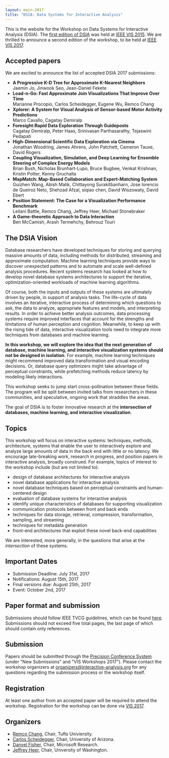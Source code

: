 ```yaml
---
layout: main-2017
title: "DSIA: Data Systems for Interactive Analysis"
---
```


This is the website for the Workshop on Data Systems for
Interactive Analysis (DSIA). The [first edition of DSIA](/year/2015/) was held at
[IEEE VIS 2015](http://ieeevis.org/year/2015/info/vis-welcome/welcome). 
We are thrilled to announce a second edition of the workshop, to be
held at [IEEE VIS 2017](http://ieeevis.org).

## Accepted papers

We are excited to announce the list of accepted DSIA 2017 submissions:

* **A Progressive K-D Tree for Approximate K-Nearest Neighbors**  
  Jaemin Jo, Jinwook Seo, Jean-Daniel Fekete
* **Load-n-Go: Fast Approximate Join Visualizations That Improve Over Time**  
  Marianne Procopio, Carlos Scheidegger, Eugene Wu, Remco Chang
* **Xplorer: A System for Visual Analysis of Sensor-based Motor Activity Predictions**  
  Marco Cavallo, Cagatay Demiralp
* **Foresight:Rapid Data Exploration Through Guideposts**  
  Cagatay Demiralp, Peter Haas, Srinivasan Parthasarathy, Tejaswini Pedapati
* **High-Dimensional Scientific Data Exploration via Cinema**  
  Jonathan Woodring, James Ahrens, John Patchett, Cameron Tauxe, David Rogers
* **Coupling Visualization, Simulation, and Deep Learning for Ensemble Steering of Complex Energy Models**  
  Brian Bush, Nicholas Brunhart-Lupo, Bruce Bugbee, Venkat Krishnan, Kristin Potter, Kenny Gruchalla
* **MapMatch: Map-Based Collaboration and Expert-Matching System**  
  Guizhen Wang, Abish Malik, Chittayong Surakitbanharn, Jose lorencio de Queiroz Neto, Shehzad Afzal, siqiao chen, David Wiszowaty, David Ebert
* **Position Statement: The Case for a Visualization Performance Benchmark**  
  Leilani Battle, Remco Chang, Jeffrey Heer, Michael Stonebraker
* **A Game-theoretic Approach to Data Interaction**  
  Ben McCamish, Arash Termehchy, Behrouz Touri

## The DSIA Vision

Database researchers have developed techniques for storing and
querying massive amounts of data, including methods for distributed,
streaming and approximate computation. Machine learning techniques
provide ways to discover unexpected patterns and to automate and scale
well-defined analysis procedures. Recent systems research has looked
at how to develop novel database systems architectures to support the
iterative, optimization-oriented workloads of machine learning
algorithms.

Of course, both the inputs and outputs of these systems are ultimately
driven by people, in support of analysis tasks. The life-cycle of data
involves an iterative, interactive process of determining which
questions to ask, the data to analyze, appropriate features and
models, and interpreting results. In order to achieve better analysis
outcomes, data processing systems require improved interfaces that
account for the strengths and limitations of human perception and
cognition. Meanwhile, to keep up with the rising tide of data,
interactive visualization tools need to integrate more techniques from
databases and machine learning.

**In this workshop, we will explore the idea that the next generation of
database, machine learning, and interactive visualization systems
should not be designed in isolation**. For example, machine learning
techniques might recommend improved data transformation and visual
encoding decisions. Or, database query optimizers might take advantage
of perceptual constraints, while prefetching methods reduce latency by
modeling likely interactions.

This workshop seeks to jump start cross-pollination between these
fields. The program will be split between invited talks from
researchers in these communities, and speculative, ongoing work that
straddles the areas. 

The goal of DSIA is to foster innovative research at the
**intersection of databases, machine learning, and interactive
visualization**.

## Topics

This workshop will focus on interactive systems: techniques,
methods, architecture, systems that enable the user to interactively
explore and analyze large amounts of data in the back end with
little or no latency. We encourage late-breaking work,
research in progress, and position papers in interactive analysis,
broadly construed. For example, topics of interest to the workshop include (but are not limited to):

* design of database architectures for interactive analysis
* novel database applications for interactive analysis
* novel database techniques based on perceptual constraints and
  human-centered design
* evaluation of database systems for interactive analysis
* identify unique characteristics of databases for supporting visualization
* communication protocols between front and back ends
* techniques for data storage, retrieval, compression, transformation,
  sampling, and streaming
* techniques for metadata generation
* front-end architectures that exploit these novel back-end capabilities

We are interested, more generally, in the questions that arise at the
*intersection* of these systems. 

## Important Dates

* Submission Deadline: July 31st, 2017
* Notifications: August 15th, 2017
* Final versions due: August 25th, 2017
* Event: October 2nd, 2017

## Paper format and submission

Submissions should follow IEEE TVCG guidelines, which can be found
[here](http://junctionpublishing.org/vgtc/Tasks/camera_tvcg.html). 
Submissions should not exceed five total pages, the last page of which
should contain only references.

## Submission

Papers should be submitted through the
[Precision Conference System](http://precisionconference.com/~vgtc)
(under "New Submissions" and "VIS Workshops 2017").
Please contact the workshop organizers at
[organizers@interactive-analysis.org](mailto:organizers@interactive-analysis.org)
for any questions regarding the submission process or the workshop itself.

## Registration 

At least one author from an accepted paper will be required to attend the workshop. Registration for the workshop can be done via [VIS 2017](http://ieeevis.org/).

## Organizers

* [Remco Chang](http://www.cs.tufts.edu/~remco/), Chair, Tufts Univiersity.
* [Carlos Scheidegger](http://cscheid.net), Chair, University of Arizona.
* [Danyel Fisher](http://research.microsoft.com/en-us/people/danyelf/), Chair, Microsoft Research.
* [Jeffrey Heer](http://jheer.org), Chair, University of Washington.
